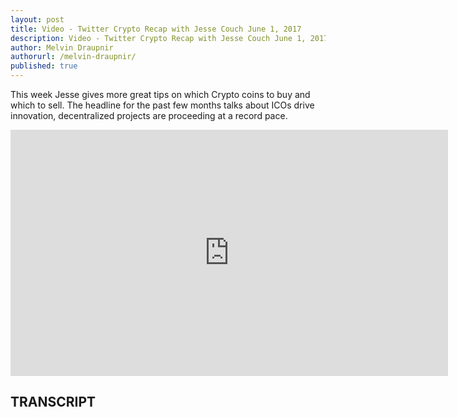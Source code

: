 ```yaml
---
layout: post
title: Video - Twitter Crypto Recap with Jesse Couch June 1, 2017
description: Video - Twitter Crypto Recap with Jesse Couch June 1, 2017
author: Melvin Draupnir
authorurl: /melvin-draupnir/
published: true
---
```


<p>This week Jesse gives more great tips on which Crypto coins to buy and which to sell. The headline for the past few months talks about ICOs drive innovation, decentralized projects are proceeding at a record pace. </p>

<center><iframe width="700" height="394" src="https://www.youtube.com/embed/UZ6f0BzPg9Y" frameborder="0" allowfullscreen></iframe></center>

<h2>TRANSCRIPT</h2>
